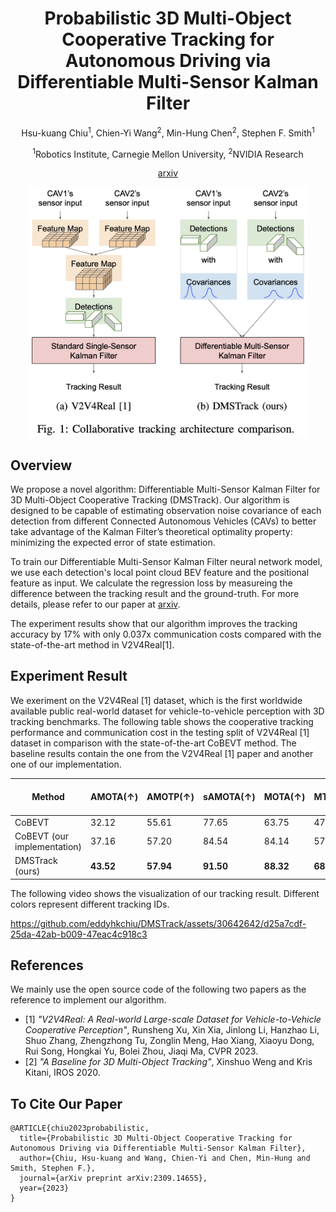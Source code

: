 <div align="center">
  
# Probabilistic 3D Multi-Object Cooperative Tracking for Autonomous Driving via Differentiable Multi-Sensor Kalman Filter

Hsu-kuang Chiu<sup>1</sup>, Chien-Yi Wang<sup>2</sup>, Min-Hung Chen<sup>2</sup>, Stephen F. Smith<sup>1</sup>

<sup>1</sup>Robotics Institute, Carnegie Mellon University, <sup>2</sup>NVIDIA Research

[arxiv](https://arxiv.org/abs/2309.14655)

<img src="images/project_page_fig1.jpg" height=400px>

</div>

## Overview

We propose a novel algorithm: Differentiable Multi-Sensor Kalman Filter for 3D Multi-Object Cooperative Tracking (DMSTrack). Our algorithm is designed to be capable of estimating observation noise covariance of each detection from different Connected Autonomous Vehicles (CAVs) to better take advantage of the Kalman Filter’s theoretical optimality property: minimizing the expected error of state estimation. 

To train our Differentiable Multi-Sensor Kalman Filter neural network model, we use each detection's local point cloud BEV feature and the positional feature as input. We calculate the regression loss by measureing the difference between the tracking result and the ground-truth. For more details, please refer to our paper at [arxiv](https://arxiv.org/abs/2309.14655).

The experiment results show that our algorithm improves the tracking accuracy by 17% with only 0.037x communication costs compared with the state-of-the-art method in V2V4Real\[1\].

  
## Experiment Result
We exeriment on the V2V4Real \[1\] dataset, which is the first worldwide available public real-world dataset for vehicle-to-vehicle perception with 3D tracking benchmarks. The following table shows the cooperative tracking performance and communication cost in the testing split of V2V4Real \[1\] dataset in comparison with the state-of-the-art CoBEVT method. The baseline results contain the one from the V2V4Real \[1\] paper and another one of our implementation.

| Method                             | AMOTA(↑) | AMOTP(↑) | sAMOTA(↑) | MOTA(↑)  | MT(↑)    | ML(↓)    | Cost (MB) (↓)
|------------------------------------|----------|----------|-----------|----------|----------|----------|---------------------------|
| CoBEVT                             | 32.12    | 55.61    | 77.65     | 63.75    | 47.29    | 30.32    | 0.20
| CoBEVT (our implementation)        | 37.16    | 57.20    | 84.54     | 84.14    | 57.07    | 15.83    | 0.20
| DMSTrack (ours)                    | **43.52**    | **57.94**    | **91.50**     | **88.32**    | **68.35**    | **13.19**    | **0.0073**


The following video shows the visualization of our tracking result. Different colors represent different tracking IDs.



https://github.com/eddyhkchiu/DMSTrack/assets/30642642/d25a7cdf-25da-42ab-b009-47eac4c918c3



## References

We mainly use the open source code of the following two papers as the reference to implement our algorithm.

- \[1\] *"V2V4Real: A Real-world Large-scale Dataset for Vehicle-to-Vehicle Cooperative Perception"*, Runsheng Xu, Xin Xia, Jinlong Li, Hanzhao Li, Shuo Zhang, Zhengzhong Tu, Zonglin Meng, Hao Xiang, Xiaoyu Dong, Rui Song, Hongkai Yu, Bolei Zhou, Jiaqi Ma, CVPR 2023.
- \[2\] *"A Baseline for 3D Multi-Object Tracking"*, Xinshuo Weng and Kris Kitani, IROS 2020.


## To Cite Our Paper
```
@ARTICLE{chiu2023probabilistic,
  title={Probabilistic 3D Multi-Object Cooperative Tracking for Autonomous Driving via Differentiable Multi-Sensor Kalman Filter},
  author={Chiu, Hsu-kuang and Wang, Chien-Yi and Chen, Min-Hung and Smith, Stephen F.},
  journal={arXiv preprint arXiv:2309.14655},
  year={2023}
}
```
